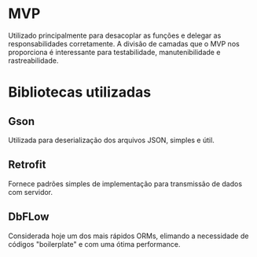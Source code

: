 # MVP
Utilizado principalmente para desacoplar as funções e delegar as responsabilidades corretamente. A divisão de camadas que o MVP 
nos proporciona é interessante para testabilidade, manutenibilidade e rastreabilidade.

# Bibliotecas utilizadas
## Gson
Utilizada para deserialização dos arquivos JSON, simples e útil.
## Retrofit
Fornece padrões simples de implementação para transmissão de dados com servidor.
## DbFLow
Considerada hoje um dos mais rápidos ORMs, elimando a necessidade de códigos "boilerplate" e com uma ótima performance.
